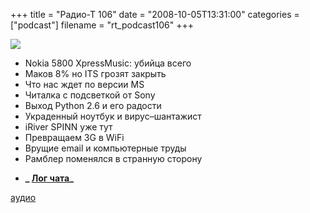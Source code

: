 +++
title = "Радио-Т 106"
date = "2008-10-05T13:31:00"
categories = ["podcast"]
filename = "rt_podcast106"
+++

![](https://radio-t.com/images/radio-t/rt106.png)


- Nokia 5800 XpressMusic: убийца всего
- Маков 8% но ITS грозят закрыть
- Что нас ждет по версии MS
- Читалка с подсветкой от Sony
- Выход Python 2.6 и его радости
- Украденный ноутбук и вирус–шантажист
- iRiver SPINN уже тут
- Превращаем 3G в WiFi
- Врущие email и компьютерные труды
- Рамблер поменялся в странную сторону

* **_ [Лог чата](/chat/logs/radio-t-106.html)_**

[аудио](http://cdn.radio-t.com/rt_podcast106.mp3)
<audio src="http://cdn.radio-t.com/rt_podcast106.mp3" preload="none"></audio>
